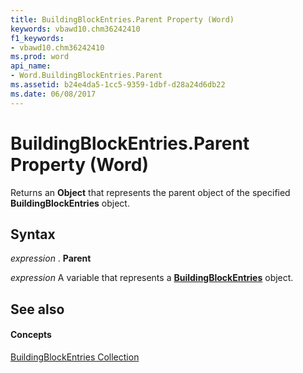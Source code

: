 ```yaml
---
title: BuildingBlockEntries.Parent Property (Word)
keywords: vbawd10.chm36242410
f1_keywords:
- vbawd10.chm36242410
ms.prod: word
api_name:
- Word.BuildingBlockEntries.Parent
ms.assetid: b24e4da5-1cc5-9359-1dbf-d28a24d6db22
ms.date: 06/08/2017
---
```



# BuildingBlockEntries.Parent Property (Word)

Returns an **Object** that represents the parent object of the specified **BuildingBlockEntries** object.


## Syntax

 _expression_ . **Parent**

 _expression_ A variable that represents a **[BuildingBlockEntries](buildingblockentries-object-word.md)** object.


## See also


#### Concepts


[BuildingBlockEntries Collection](buildingblockentries-object-word.md)

